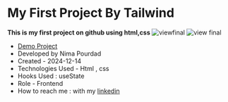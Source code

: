 # My First Project By Tailwind
**This is my first project on github using html,css**
![viewfinal](https://user-images.githubusercontent.com/109727844/204102879-086fee63-9bda-43b2-a1aa-49879c3f2d39.jpg)
![view final](https://user-images.githubusercontent.com/109727844/204102930-fac80657-4d16-4816-b476-a88e984abefe.jpg)
- [Demo Project]([https://pouria-farahani-developer.github.io/Accordion-Menu-By-React/](https://nima-frontend.github.io/black/))
- Developed by Nima Pourdad
- Created - 2024-12-14
- Technologies Used - Html , css
- Hooks Used : useState 
- Role - Frontend
- How to reach me : with my [linkedin](https://linkedin.com/in/nima-pourdad-b2a5bb331)
